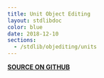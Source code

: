 ```yaml
---
title: Unit Object Editing
layout: stdlibdoc
color: blue
date: 2018-12-10
sections:
  - /stdlib/objediting/units
---
```


**[SOURCE ON GITHUB](https://github.com/wurstscript/WurstStdlib2/blob/master/wurst/objediting/UnitObjEditing.wurst)**
